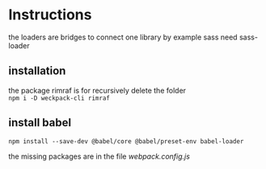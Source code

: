 # Instructions

the loaders are bridges to connect one library by example sass need sass-loader

## installation   
the package rimraf is for recursively delete the folder  
`npm i -D weckpack-cli rimraf `

## install babel
`npm install --save-dev @babel/core @babel/preset-env babel-loader`

the missing packages are in the file *webpack.config.js* 
